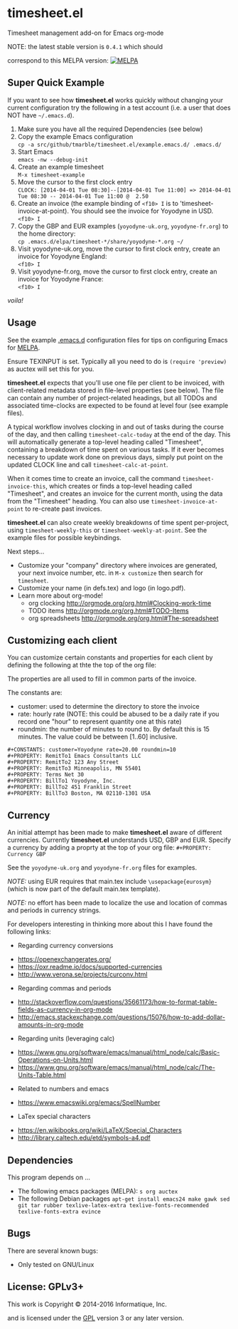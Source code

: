 # timesheet.el

Timesheet management add-on for Emacs org-mode

NOTE: the latest stable version is `0.4.1` which should

correspond to this MELPA version: [![MELPA](https://melpa.org/packages/timesheet-badge.svg)](https://melpa.org/#/timesheet)

## Super Quick Example

If you want to see how **timesheet.el** works quickly without changing your
current configuration try the following in a test account (i.e. a user that
does NOT have `~/.emacs.d`).

1. Make sure you have all the required Dependencies (see below)
2. Copy the example Emacs configuration <br/>
   `cp -a src/github/tmarble/timesheet.el/example.emacs.d/ .emacs.d/`
3. Start Emacs <br/>
   `emacs -nw --debug-init`
4. Create an example timesheet <br/>
   `M-x timesheet-example`
5. Move the cursor to the first clock entry <br/>
`CLOCK: [2014-04-01 Tue 08:30]--[2014-04-01 Tue 11:00] => 2014-04-01 Tue 08:30 -- 2014-04-01 Tue 11:00 @  2.50`
6. Create an invoice (the example binding of `<f10> I` is to 'timesheet-invoice-at-point). You should see the invoice for Yoyodyne in USD. <br/>
  `<f10> I`
7. Copy the GBP and EUR examples (`yoyodyne-uk.org`, `yoyodyne-fr.org`) to the home directory: <br/>
`cp .emacs.d/elpa/timesheet-*/share/yoyodyne-*.org ~/`
8. Visit yoyodyne-uk.org, move the cursor to first clock entry, create an invoice
for Yoyodyne England: <br/>
  `<f10> I`
9. Visit yoyodyne-fr.org, move the cursor to first clock entry, create an invoice
for Yoyodyne France: <br/>
  `<f10> I`

*voila!*

## Usage

See the example [.emacs.d](example.emacs.d) configuration files for tips
on configuring Emacs for [MELPA](http://melpa.milkbox.net/#/getting-started).

Ensure TEXINPUT is set. Typically all you need to do is
`(require 'preview)` as auctex will set this for you.

**timesheet.el** expects that you'll use one file per client to be
invoiced, with client-related metadata stored in file-level properties
(see below). The file can contain any number of project-related
headings, but all TODOs and associated time-clocks are expected to be
found at level four (see example files).

A typical workflow involves clocking in and out of tasks during the
course of the day, and then calling `timesheet-calc-today` at the end
of the day. This will automatically generate a top-level heading
called "Timesheet", containing a breakdown of time spent on various
tasks. If it ever becomes necessary to update work done on previous
days, simply put point on the updated CLOCK line and call
`timesheet-calc-at-point`.

When it comes time to create an invoice, call the command
`timesheet-invoice-this`, which creates or finds a top-level heading
called "Timesheet", and creates an invoice for the current month,
using the data from the "Timesheet" heading. You can also use
`timesheet-invoice-at-point` to re-create past invoices.

**timesheet.el** can also create weekly breakdowns of time spent
per-project, using `timesheet-weekly-this` or
`timesheet-weekly-at-point`. See the example files for possible
keybindings.

Next steps...
* Customize your "company" directory where invoices are generated, your next invoice number, etc.
  in ````M-x customize```` then search for ````timesheet````.
* Customize your name (in defs.tex) and logo (in logo.pdf).
* Learn more about org-mode!
  * org clocking http://orgmode.org/org.html#Clocking-work-time
  * TODO items http://orgmode.org/org.html#TODO-Items
  * org spreadsheets http://orgmode.org/org.html#The-spreadsheet

## Customizing each client

You can customize certain constants and properties for each
client by defining the following at thte the top of the org file:

The properties are all used to fill in common parts of the invoice.

The constants are:
* customer: used to determine the directory to store the invoice
* rate: hourly rate (NOTE: this could be abused to be a daily rate if you record one "hour" to represent quantity one at this rate)
* roundmin: the number of minutes to round to. By default this is 15 minutes. The value could be between [1..60] inclusive.

```
#+CONSTANTS: customer=Yoyodyne rate=20.00 roundmin=10
#+PROPERTY: RemitTo1 Emacs Consultants LLC
#+PROPERTY: RemitTo2 123 Any Street
#+PROPERTY: RemitTo3 Minneapolis, MN 55401
#+PROPERTY: Terms Net 30
#+PROPERTY: BillTo1 Yoyodyne, Inc.
#+PROPERTY: BillTo2 451 Franklin Street
#+PROPERTY: BillTo3 Boston, MA 02110-1301 USA
```


## Currency

An initial attempt has been made to make **timesheet.el** aware of different
currencies. Currently **timesheet.el** understands USD, GBP and EUR.
Specify a currency by adding a proprty at the top of your org file:
`#+PROPERTY: Currency GBP`

See the `yoyodyne-uk.org` and `yoyodyne-fr.org` files for examples.

*NOTE:* using EUR requires that main.tex include `\usepackage{eurosym}`
(which is now part of the default main.tex template).

*NOTE:* no effort has been made to localize the use and location of
commas and periods in currency strings.

For developers interesting in thinking more about this I have found
the following links:

* Regarding currency conversions
 + https://openexchangerates.org/
 + https://oxr.readme.io/docs/supported-currencies
 + http://www.verona.se/projects/curconv.html
* Regarding commas and periods
 + http://stackoverflow.com/questions/35661173/how-to-format-table-fields-as-currency-in-org-mode
 + http://emacs.stackexchange.com/questions/15076/how-to-add-dollar-amounts-in-org-mode
* Regarding units (leveraging calc)
 + https://www.gnu.org/software/emacs/manual/html_node/calc/Basic-Operations-on-Units.html
 + https://www.gnu.org/software/emacs/manual/html_node/calc/The-Units-Table.html
* Related to numbers and emacs
 + https://www.emacswiki.org/emacs/SpellNumber
* LaTex special characters
 + https://en.wikibooks.org/wiki/LaTeX/Special_Characters
 + http://library.caltech.edu/etd/symbols-a4.pdf

## Dependencies

This program depends on ...
* The following emacs packages (MELPA): ````s org auctex````
* The following Debian packages
  ```apt-get install emacs24 make gawk sed git tar rubber texlive-latex-extra texlive-fonts-recommended texlive-fonts-extra evince```

## Bugs

There are several known bugs:

* Only tested on GNU/Linux

## License: GPLv3+

This work is Copyright © 2014-2016 Informatique, Inc.

and is licensed under the [GPL](LICENSE) version 3 or any later version.
